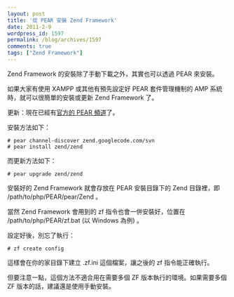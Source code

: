 ```yaml
---
layout: post
title: '從 PEAR 安裝 Zend Framework'
date: 2011-2-9
wordpress_id: 1597
permalink: /blog/archives/1597
comments: true
tags: ["Zend Framework"]
---
```


Zend Framework 的安裝除了手動下載之外，其實也可以透過 PEAR 來安裝。

如果大家有使用 XAMPP 或其他有預先設定好 PEAR 套件管理機制的 AMP 系統時，就可以很簡單的安裝或更新 Zend Framework 了。

<!--more-->

更新：現在已經有[官方的 PEAR 頻道](https://code.google.com/p/zend/)了。

安裝方法如下：

```
# pear channel-discover zend.googlecode.com/svn
# pear install zend/zend

```

而更新方法如下：

```
# pear upgrade zend/zend

```

安裝好的 Zend Framework 就會存放在 PEAR 安裝目錄下的 Zend 目錄裡，即 /path/to/php/PEAR/pear/Zend 。

當然 Zend Framework 會用到的 zf 指令也會一併安裝好，位置在 /path/to/php/PEAR/zf.bat (以 Windows 為例) 。

設定好後，別忘了執行：

```
# zf create config

```

這樣會在你的家目錄下建立 .zf.ini 這個檔案，讓之後的 zf 指令能正確執行。

但要注意一點，這個方法不適合用在需要多個 ZF 版本執行的環境。如果需要多個 ZF 版本的話，建議還是使用手動安裝。
